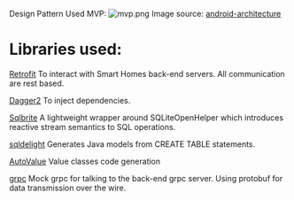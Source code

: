 Design Pattern Used MVP:
![mvp.png](https://bitbucket.org/repo/XqbgGp/images/2049872573-mvp.png)
Image source: [android-architecture](https://github.com/googlesamples/android-architecture)

# Libraries used:

[Retrofit](http://square.github.io/retrofit/) To interact with Smart Homes back-end servers. All communication are rest based.

[Dagger2](https://google.github.io/dagger/) To inject dependencies.

[Sqlbrite](https://github.com/square/sqlbrite) A lightweight wrapper around SQLiteOpenHelper which introduces reactive stream semantics to SQL operations.

[sqldelight](https://github.com/square/sqldelight) Generates Java models from CREATE TABLE statements.

[AutoValue](https://github.com/google/auto/tree/master/value) Value classes code generation

[grpc](http://grpc.io) Mock grpc for talking to the back-end grpc server. Using protobuf for data transmission over the wire.
